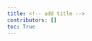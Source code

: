 ```yaml
---
title: <!-- add title -->
contributors: []
toc: True
---
```


# <!-- Title -->

<!-- ## Resources
Please find below resources concerning --add title/topic--- in form of training, guidance and/or tools.

{{< resources-per-page-topics >}}
 -->

